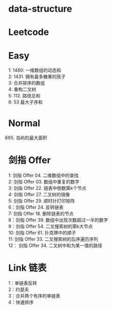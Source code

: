 # data-structure
# Leetcode <br>

# Easy <br>
1: 1480: 一维数组的动态和  <br>
2: 1431. 拥有最多糖果的孩子 <br>
3: 合并排序的数组 <br>
4: 重构二叉树 <br>
5: 112. 路径总和 <br>
6: 53 最大子序和 <br>

# Normal <br>
695. 岛屿的最大面积


# 剑指 Offer <br>
1: 剑指 Offer 04. 二维数组中的查找 <br>
2: 剑指 Offer 03. 数组中重复的数字 <br>
3: 剑指 Offer 22. 链表中倒数第k个节点 <br>
4: 剑指 Offer 27. 二叉树的镜像 <br>
5: 剑指 Offer 29. 顺时针打印矩阵 <br>
6：剑指 Offer 24. 反转链表 <br>
7: 剑指 Offer 18. 删除链表的节点 <br>
8：剑指 Offer 39. 数组中出现次数超过一半的数字 <br>
9：剑指 Offer 54. 二叉搜索树的第k大节点 <br>
10: 剑指 Offer 61. 扑克牌中的顺子 <br>
11: 剑指 Offer 33. 二叉搜索树的后序遍历序列 <br>
12： 剑指 Offer 34. 二叉树中和为某一值的路径 <br>

# Link 链表 <br>
1：单链表反转  <br>
2：约瑟夫 <br>
3：合并两个有序的单链表 <br>
4：快速排序 <br>